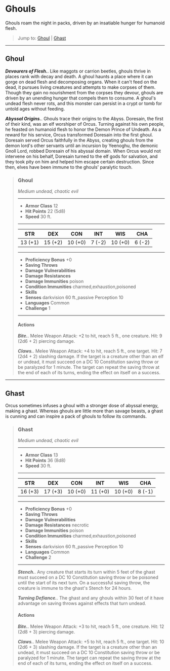 # Ghouls
Ghouls roam the night in packs, driven by an insatiable hunger for humanoid flesh.

> Jump to: [Ghoul](#ghoul) | [Ghast](#ghast)

---

## Ghoul
***Devourers of Flesh.***. Like maggots or carrion beetles, ghouls thrive in places rank with decay and death. A ghoul haunts a place where it can gorge on dead flesh and decomposing organs. When it can't feed on the dead, it pursues living creatures and attempts to make corpses of them. Though they gain no nourishment from the corpses they devour, ghouls are driven by an unending hunger that compels them to consume. A ghoul's undead flesh never rots, and this monster can persist in a crypt or tomb for untold ages without feeding.

***Abyssal Origins.***. Ghouls trace their origins to the Abyss. Doresain, the first of their kind, was an elf worshiper of Orcus. Turning against his own people, he feasted on humanoid flesh to honor the Demon Prince of Undeath. As a reward for his service, Orcus transformed Doresain into the first ghoul. Doresain served Orcus faithfully in the Abyss, creating ghouls from the demon lord's other servants until an incursion by Yeenoghu, the demonic Gnoll Lord, robbed Doresain of his abyssal domain. When Orcus would not intervene on his behalf, Doresain turned to the elf gods for salvation, and they took pity on him and helped him escape certain destruction. Since then, elves have been immune to the ghouls' paralytic touch.

>### Ghoul
>*Medium undead, chaotic evil*
>___
>- **Armor Class** 12
>- **Hit Points** 22 (5d8)
>- **Speed** 30 ft.
>___
>|**STR**|**DEX**|**CON**|**INT**|**WIS**|**CHA**|
>|:---:|:---:|:---:|:---:|:---:|:---:|
>|13 (+1)|15 (+2)|10 (+0)|7 (-2)|10 (+0)|6 (-2)|
>
>___
>- **Proficiency Bonus** +0
>- **Saving Throws** 
>- **Damage Vulnerabilities** 
>- **Damage Resistances** 
>- **Damage Immunities** poison
>- **Condition Immunities** charmed,exhaustion,poisoned
>- **Skills** 
>- **Senses** darkvision 60 ft.,passive Perception 10
>- **Languages** Common
>- **Challenge** 1
>___
>#### Actions
>***Bite.***. Melee Weapon Attack: +2 to hit, reach 5 ft., one creature. Hit: 9 (2d6 + 2) piercing damage.
>
>***Claws.***. Melee Weapon Attack: +4 to hit, reach 5 ft., one target. Hit: 7 (2d4 + 2) slashing damage. If the target is a creature other than an elf or undead, it must succeed on a DC 10 Constitution saving throw or be paralyzed for 1 minute. The target can repeat the saving throw at the end of each of its turns, ending the effect on itself on a success.
>

---

## Ghast
Orcus sometimes infuses a ghoul with a stronger dose of abyssal energy, making a ghast. Whereas ghouls are little more than savage beasts, a ghast is cunning and can inspire a pack of ghouls to follow its commands.

>### Ghast
>*Medium undead, chaotic evil*
>___
>- **Armor Class** 13
>- **Hit Points** 36 (8d8)
>- **Speed** 30 ft.
>___
>|**STR**|**DEX**|**CON**|**INT**|**WIS**|**CHA**|
>|:---:|:---:|:---:|:---:|:---:|:---:|
>|16 (+3)|17 (+3)|10 (+0)|11 (+0)|10 (+0)|8 (-1)|
>
>___
>- **Proficiency Bonus** +0
>- **Saving Throws** 
>- **Damage Vulnerabilities** 
>- **Damage Resistances** necrotic
>- **Damage Immunities** poison
>- **Condition Immunities** charmed,exhaustion,poisoned
>- **Skills** 
>- **Senses** darkvision 60 ft.,passive Perception 10
>- **Languages** Common
>- **Challenge** 2
>___
>***Stench.***. Any creature that starts its turn within 5 feet of the ghast must succeed on a DC 10 Constitution saving throw or be poisoned until the start of its next turn. On a successful saving throw, the creature is immune to the ghast's Stench for 24 hours.
>
>***Turning Defiance.***. The ghast and any ghouls within 30 feet of it have advantage on saving throws against effects that turn undead.
>
>#### Actions
>***Bite.***. Melee Weapon Attack: +3 to hit, reach 5 ft., one creature. Hit: 12 (2d8 + 3) piercing damage.
>
>***Claws.***. Melee Weapon Attack: +5 to hit, reach 5 ft., one target. Hit: 10 (2d6 + 3) slashing damage. If the target is a creature other than an undead, it must succeed on a DC 10 Constitution saving throw or be paralyzed for 1 minute. The target can repeat the saving throw at the end of each of its turns, ending the effect on itself on a success.
>


